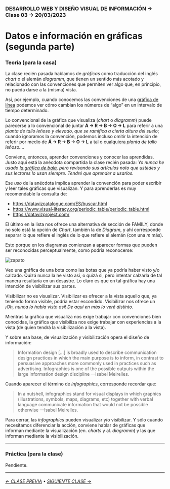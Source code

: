 ### DESARROLLO WEB Y DISEÑO VISUAL DE INFORMACIÓN → Clase 03 → 20/03/2023

# Datos e información en gráficas (segunda parte)

### Teoría (para la casa)

La clase recién pasada hablamos de *gráficas* como traducción del inglés *chart* o el alemán *diagramm*, que tienen un sentido más acotado y relacionado con las convenciones que permiten ver algo que, en principio, no pueda darse a la (misma) vista.

Así, por ejemplo, cuando conocemos las convenciones de una [gráfica de línea](https://datavizcatalogue.com/ES/metodos/grafica_de_linea.html) podemos ver cómo cambian los números de “algo” en un intervalo de tiempo determinado. 

Lo convencional de la gráfica que visualiza (*chart* o *diagramm*) puede parecerse a lo convencional de juntar **Á → R → B → O → L** para referir a una *planta de tallo leñoso y elevado, que se ramifica a cierta altura del suelo*; cuando ignoramos la convención, podemos incluso omitir la intención de referir por medio de **Á → R → B → O → L** a tal o cualquiera *planta de tallo leñoso…*. 

Conviene, entonces, aprender convenciones y conocer las aprendidas. Justo aquí está la anécdota compartida la clase recién pasada: *Yo nunca he usado [la gráfica de bala](https://datavizcatalogue.com/ES/metodos/grafico_de_bala.html), pero revisando sus artículos noto que ustedes y sus lectores lo usan siempre. Tendré que aprender a usarlos.*

Ese *uso* de la anécdota implica aprender la convención para poder escribir y leer tales gráficas que visualizan. Y para aprenderlas es muy recomendable la consulta de:

- https://datavizcatalogue.com/ES/buscar.html
- https://www.visual-literacy.org/periodic_table/periodic_table.html
- https://datavizproject.com/

El último en la lista nos ofrece una alternativa de sección de FAMILY, donde no solo está la opción de *Chart*, también la de *Diagram*, y ahí corresponde separar lo que refiere el inglés de lo que refiere el alemán (con una *m* más). 

Esto porque en los diagramas comienzan a aparecer formas que pueden ser reconocidas perceptualmente, como podría reconocerse:

![zapato](https://github.com/profesorfaco/dno097-2024/assets/7999767/68197b54-95fc-4f0f-b8fe-35cd81f6693d)
 
Veo una gráfica de una bota como las botas que ya podría haber visto y/o calzado. Quizá nunca la he visto así, o quizá si, pero intentar calzarla de tal manera resultaría en un desastre. Lo claro es que en tal gráfica hay una intención de visibilizar sus partes.

Visibilizar no es visualizar. Visibilizar es ofrecer a la vista aquello que, ya teniendo forma visible, podría estar escondido. Visibilizar nos ofrece un *¡Oh, nunca lo había visto así! De aquí en más lo veré distinto*.

Mientras la gráfica que visualiza nos exige trabajar con convenciones bien conocidas, la gráfica que visibiliza nos exige trabajar con experiencias a la vista (de quien tendrá la visibilización a la vista).

Y sobre esa base, de visualización y visibilización opera el diseño de información:

> Information design […] is broadly used to describe communication design practices in which the main purpose is to inform, in contrast to persuasive approaches more commonly used in practices such as advertising. Infographics is one of the possible outputs within the large information design discipline —Isabel Meirelles.

Cuando aparecer el término de *infographics*, corresponde recordar que: 

> In a nutshell, infographics stand for visual displays in which graphics (illustrations, symbols, maps, diagrams, etc) together with verbal language communicate information that would not be possible otherwise  —Isabel Meirelles.

Para cerrar, las *infographics* pueden visualizar y/o visibilizar. Y sólo cuando necesitamos diferenciar la acción, conviene hablar de gráficas que informan mediante la visualización (en. *charts* y al. *diagramm*) y las que informan mediante la visibilización.


- - - - - - - - - - - - - - 

### Práctica (para la clase)

Pendiente.

- - - - - - - 

###### [← CLASE PREVIA](https://github.com/profesorfaco/dno097-2024/tree/main/clase-02) • [SIGUIENTE CLASE →](https://github.com/profesorfaco/dno097-2024/tree/main/clase-04)
